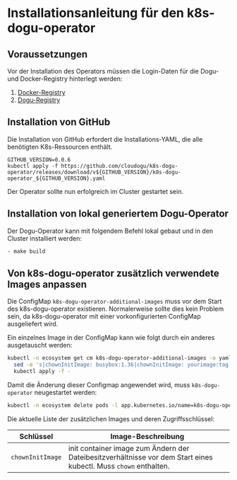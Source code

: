 # Installationsanleitung für den k8s-dogu-operator

## Voraussetzungen

Vor der Installation des Operators müssen die Login-Daten für die Dogu- und Docker-Registry hinterlegt
werden:

1. [Docker-Registry](configuring_the_container_registry_de.md)
2. [Dogu-Registry](configuring_the_dogu_registry_de.md)

## Installation von GitHub

Die Installation von GitHub erfordert die Installations-YAML, die alle benötigten K8s-Ressourcen enthält.

```
GITHUB_VERSION=0.0.6
kubectl apply -f https://github.com/cloudogu/k8s-dogu-operator/releases/download/v${GITHUB_VERSION}/k8s-dogu-operator_${GITHUB_VERSION}.yaml
```

Der Operator sollte nun erfolgreich im Cluster gestartet sein.

## Installation von lokal generiertem Dogu-Operator

Der Dogu-Operator kann mit folgendem Befehl lokal gebaut und in den Cluster installiert werden:

```bash
- make build
```

## Von k8s-dogu-operator zusätzlich verwendete Images anpassen

Die ConfigMap `k8s-dogu-operator-additional-images` muss vor dem Start des k8s-dogu-operator existieren. Normalerweise sollte dies
kein Problem sein, da k8s-dogu-operator mit einer vorkonfigurierten ConfigMap ausgeliefert wird.

Ein einzelnes Image in der ConfigMap kann wie folgt durch ein anderes ausgetauscht werden:

```bash
kubectl -n ecosystem get cm k8s-dogu-operator-additional-images -o yaml |
  sed -e 's|chownInitImage: busybox:1.36|chownInitImage: yourimage:tag|' |
  kubectl apply -f -
```

Damit die Änderung dieser Configmap angewendet wird, muss `k8s-dogu-operator` neugestartet werden:

```bash
kubectl -n ecosystem delete pods -l app.kubernetes.io/name=k8s-dogu-operator
```

Die aktuelle Liste der zusätzlichen Images und deren Zugriffsschlüssel:

| Schlüssel        | Image-Beschreibung                                                                                               |
|------------------|------------------------------------------------------------------------------------------------------------------|
| `chownInitImage` | init container image zum Ändern der Dateibesitzverhältnisse vor dem Start eines kubectl. Muss `chown` enthalten. |
